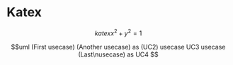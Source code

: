 # Katex 

$$katex 
x^2 + y^2 = 1 
$$ 

$$uml
(First usecase)
(Another usecase) as (UC2)
usecase UC3
usecase (Last\nusecase) as UC4
$$